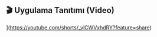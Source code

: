 ## 🎬 Uygulama Tanıtımı (Video)
[](https://img.youtube.com/vi/jvCiZA9uYTk/0.jpg)](https://youtube.com/shorts/_vlCWVxhdRY?feature=share)

